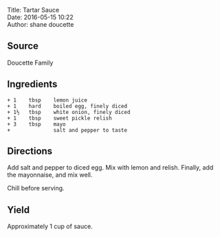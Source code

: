 Title: Tartar Sauce  
Date: 2016-05-15 10:22  
Author: shane doucette  


## Source
Doucette Family


## Ingredients
~~~~
+ 1    tbsp    lemon juice
+ 1    hard    boiled egg, finely diced
+ 1½   tbsp    white onion, finely diced
+ 1    tbsp    sweet pickle relish
+ 3    tbsp    mayo
+              salt and pepper to taste
~~~~


## Directions
Add salt and pepper to diced egg. Mix with lemon and relish. Finally, add 
the mayonnaise, and mix well. 

Chill before serving. 


## Yield
Approximately 1 cup of sauce.
